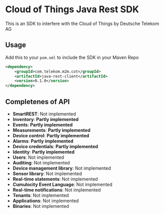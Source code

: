 # Cloud of Things Java Rest SDK

This is an SDK to interfere with the Cloud of Things by Deutsche Telekom AG

## Usage

Add this to your `pom.xml` to include the SDK in your Maven Repo
```xml
<dependency>
    <groupId>com.telekom.m2m.cot</groupId>
    <artifactId>java-rest-client</artifactId>
    <version>0.1.0</version>
</dependency>
```

## Completenes of API

* **SmartREST**: Not implemented
* **Inventory**: **Partly implemented**
* **Events**: **Partly implemented**
* **Measurements**: **Partly implemented**
* **Device control**: **Partly implemented**
* **Alarms**: **Partly implemented**
* **Device credentials**: **Partly implemented**
* **Identity**: **Partly implemented**
* **Users**: Not implemented
* **Auditing**: Not implemented
* **Device management library**: Not implemented
* **Sensor library**: Not implemented
* **Real-time statements**: Not implemented
* **Cumulocity Event Language**: Not implemented
* **Real-time notifications**: Not implemented
* **Tenants**: Not implemented
* **Applications**: Not implemented
* **Binaries**: Not implemented
